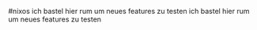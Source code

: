 #nixos
ich bastel hier rum um neues features zu testen
ich bastel hier rum um neues features zu testen
